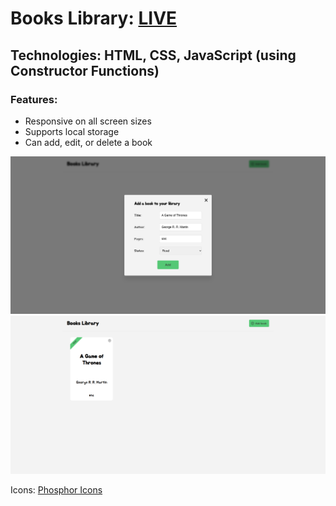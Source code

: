 # Books Library: **[LIVE](https://ahmediramadan01.github.io/books-library/ "Books Library's Live Preview")**

## Technologies: HTML, CSS, JavaScript (using Constructor Functions)

### Features:

- Responsive on all screen sizes
- Supports local storage
- Can add, edit, or delete a book

![Books Library's Desktop Screenshot](./images/books-library-1-desktop.png?raw=true "Empty Books Library (Desktop)")
![Books Library's Desktop Screenshot](./images/books-library-2-desktop.png?raw=true "Books Library (Desktop)")

Icons: [Phosphor Icons](https://phosphoricons.com/ "Phosphor Icons")
